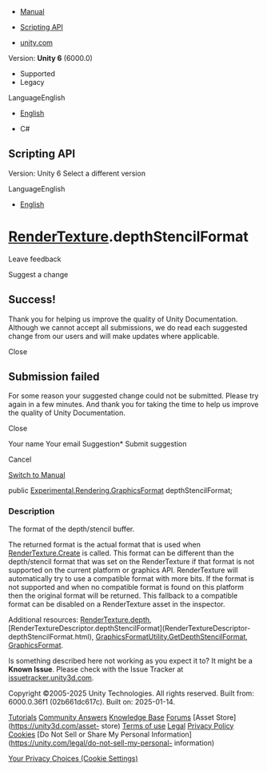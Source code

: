 [ ]()

  * [Manual](../Manual/index.html)
  * [Scripting API](../ScriptReference/index.html)

  * [unity.com](https://unity.com/)

Version: **Unity 6** (6000.0)

  * Supported
  * Legacy

LanguageEnglish

  * [English]()

  * C#

[ ](https://docs.unity3d.com)

## Scripting API

Version: Unity 6 Select a different version

LanguageEnglish

  * [English]()

#  [RenderTexture](RenderTexture.html).depthStencilFormat

Leave feedback

Suggest a change

## Success!

Thank you for helping us improve the quality of Unity Documentation. Although
we cannot accept all submissions, we do read each suggested change from our
users and will make updates where applicable.

Close

## Submission failed

For some reason your suggested change could not be submitted. Please <a>try
again</a> in a few minutes. And thank you for taking the time to help us
improve the quality of Unity Documentation.

Close

Your name Your email Suggestion* Submit suggestion

Cancel

[Switch to Manual](../Manual/class-RenderTexture.html "Go to RenderTexture
Component in the Manual")

public
[Experimental.Rendering.GraphicsFormat](Experimental.Rendering.GraphicsFormat.html)
depthStencilFormat;

### Description

The format of the depth/stencil buffer.

The returned format is the actual format that is used when
[RenderTexture.Create](RenderTexture.Create.html) is called. This format can
be different than the depth/stencil format that was set on the RenderTexture
if that format is not supported on the current platform or graphics API.
RenderTexture will automatically try to use a compatible format with more
bits. If the format is not supported and when no compatible format is found on
this platform then the original format will be returned. This fallback to a
compatible format can be disabled on a RenderTexture asset in the inspector.  
  
Additional resources: [RenderTexture.depth](RenderTexture-depth.html),
[RenderTextureDescriptor.depthStencilFormat](RenderTextureDescriptor-
depthStencilFormat.html),
[GraphicsFormatUtility.GetDepthStencilFormat](Experimental.Rendering.GraphicsFormatUtility.GetDepthStencilFormat.html),
[GraphicsFormat](Experimental.Rendering.GraphicsFormat.html).

Is something described here not working as you expect it to? It might be a
**Known Issue**. Please check with the Issue Tracker at
[issuetracker.unity3d.com](https://issuetracker.unity3d.com).

Copyright ©2005-2025 Unity Technologies. All rights reserved. Built from:
6000.0.36f1 (02b661dc617c). Built on: 2025-01-14.

[Tutorials](https://unity3d.com/learn) [Community
Answers](https://answers.unity3d.com) [Knowledge
Base](https://support.unity3d.com/hc/en-us)
[Forums](https://forum.unity3d.com) [Asset Store](https://unity3d.com/asset-
store) [Terms of use](https://docs.unity3d.com/Manual/TermsOfUse.html)
[Legal](https://unity.com/legal) [Privacy
Policy](https://unity.com/legal/privacy-policy)
[Cookies](https://unity.com/legal/cookie-policy) [Do Not Sell or Share My
Personal Information](https://unity.com/legal/do-not-sell-my-personal-
information)

[Your Privacy Choices (Cookie Settings)](javascript:void\(0\);)

